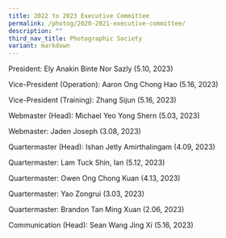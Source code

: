 ```yaml
---
title: 2022 to 2023 Executive Committee
permalink: /photog/2020-2021-executive-committee/
description: ""
third_nav_title: Photographic Society
variant: markdown
---
```

President: Ely Anakin Binte Nor Sazly (5.10, 2023)

Vice-President (Operation): Aaron Ong Chong Hao (5.16, 2023)

Vice-President (Training): Zhang Sijun (5.16, 2023)

Webmaster (Head): Michael Yeo Yong Shern (5.03, 2023)

Webmaster: Jaden Joseph (3.08, 2023)

Quartermaster (Head): Ishan Jetly Amirthalingam (4.09, 2023)

Quartermaster: Lam Tuck Shin, Ian (5.12, 2023)

Quartermaster: Owen Ong Chong Kuan (4.13, 2023)

Quartermaster: Yao Zongrui (3.03, 2023)

Quartermaster: Brandon Tan Ming Xuan (2.06, 2023)

Communication (Head): Sean Wang Jing Xi (5.16, 2023)